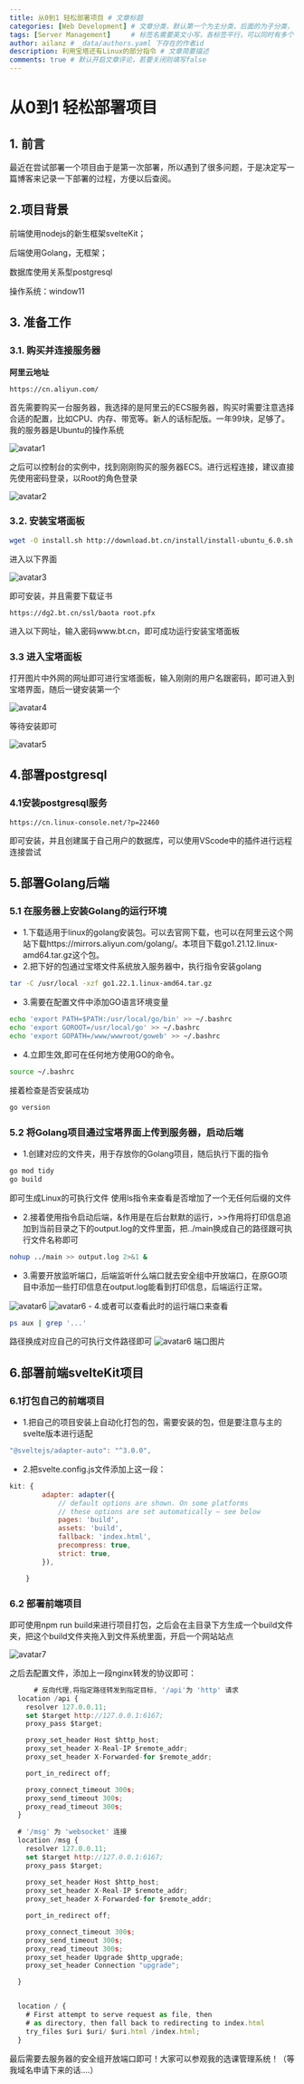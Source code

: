 ```yaml
---
title: 从0到1 轻松部署项目 # 文章标题
categories: [Web Development] # 文章分类，默认第一个为主分类，后面的为子分类，
tags: [Server Management]     # 标签名需要英文小写，各标签平行，可以同时有多个标签 
author: ailanz # _data/authors.yaml 下存在的作者id
description: 利用宝塔还有Linux的部分指令 # 文章简要描述
comments: true # 默认开启文章评论，若要关闭则填写false
---
```


# 从0到1 轻松部署项目

## 1. 前言

最近在尝试部署一个项目由于是第一次部署，所以遇到了很多问题，于是决定写一篇博客来记录一下部署的过程，方便以后查阅。

## 2.项目背景

前端使用nodejs的新生框架svelteKit；

后端使用Golang，无框架；

数据库使用关系型postgresql

操作系统：window11

## 3. 准备工作

### 3.1. 购买并连接服务器

**阿里云地址**

```http
https://cn.aliyun.com/
```

首先需要购买一台服务器，我选择的是阿里云的ECS服务器，购买时需要注意选择合适的配置，比如CPU、内存、带宽等。新人的话标配版。一年99块，足够了。
我的服务器是Ubuntu的操作系统

<img src="/assets/img/2024-9-23-deploy.assets/buyECS.png" alt="avatar1" />

之后可以控制台的实例中，找到刚刚购买的服务器ECS。进行远程连接，建议直接先使用密码登录，以Root的角色登录

<img src="/assets/img/2024-9-23-deploy.assets/connet.png" alt="avatar2" />

### 3.2. 安装宝塔面板

```bash
wget -O install.sh http://download.bt.cn/install/install-ubuntu_6.0.sh && sudo bash install.sh 2d18f339c
```

进入以下界面

<img src="/assets/img/2024-9-23-deploy.assets/baota.png" alt="avatar3" />

即可安装，并且需要下载证书

```http
https://dg2.bt.cn/ssl/baota root.pfx 
```

进入以下网址，输入密码www.bt.cn，即可成功运行安装宝塔面板

### 3.3 进入宝塔面板

打开图片中外网的网址即可进行宝塔面板，输入刚刚的用户名跟密码，即可进入到宝塔界面，随后一键安装第一个

<img src="/assets/img/2024-9-23-deploy.assets/LANP.png" alt="avatar4" />

等待安装即可

<img src="/assets/img/2024-9-23-deploy.assets/getinbaota.png" alt="avatar5" />

## 4.部署postgresql

### 4.1安装postgresql服务

```http
https://cn.linux-console.net/?p=22460
```

即可安装，并且创建属于自己用户的数据库，可以使用VScode中的插件进行远程连接尝试

## 5.部署Golang后端

### 5.1 在服务器上安装Golang的运行环境

- 1.下载适用于linux的golang安装包。可以去官网下载，也可以在阿里云这个网站下载https://mirrors.aliyun.com/golang/。本项目下载go1.21.12.linux-amd64.tar.gz这个包。
- 2.把下好的包通过宝塔文件系统放入服务器中，执行指令安装golang

```bash
tar -C /usr/local -xzf go1.22.1.linux-amd64.tar.gz 
```

- 3.需要在配置文件中添加GO语言环境变量

```bash
echo 'export PATH=$PATH:/usr/local/go/bin' >> ~/.bashrc
echo 'export GOROOT=/usr/local/go' >> ~/.bashrc
echo 'export GOPATH=/www/wwwroot/goweb' >> ~/.bashrc
```

- 4.立即生效,即可在任何地方使用GO的命令。

```bash
source ~/.bashrc
```

接着检查是否安装成功

```bash
go version
```

### 5.2 将Golang项目通过宝塔界面上传到服务器，启动后端

- 1.创建对应的文件夹，用于存放你的Golang项目，随后执行下面的指令

```bash
go mod tidy
go build
```

即可生成Linux的可执行文件
使用ls指令来查看是否增加了一个无任何后缀的文件

- 2.接着使用指令启动后端，&作用是在后台默默的运行，>>作用将打印信息追加到当前目录之下的output.log的文件里面，把../main换成自己的路径跟可执行文件名称即可

```bash
nohup ../main >> output.log 2>&1 &
```

- 3.需要开放监听端口，后端监听什么端口就去安全组中开放端口，在原GO项目中添加一些打印信息在output.log能看到打印信息，后端运行正常。
<img src="/assets/img/2024-9-23-deploy.assets/safe.png" alt="avatar6" />
<img src="/assets/img/2024-9-23-deploy.assets/safe1.png" alt="avatar6" />
- 4.或者可以查看此时的运行端口来查看

```bash
ps aux | grep '...'
```

路径换成对应自己的可执行文件路径即可
<img src="/assets/img/2024-9-23-deploy.assets/workgolang.png" alt="avatar6" />
端口图片

## 6.部署前端svelteKit项目

### 6.1打包自己的前端项目

- 1.把自己的项目安装上自动化打包的包，需要安装的包，但是要注意与主的svelte版本进行适配

```javascript
"@sveltejs/adapter-auto": "^3.0.0",
```

- 2.把svelte.config.js文件添加上这一段：

```javascript
kit: {
		adapter: adapter({
			// default options are shown. On some platforms
			// these options are set automatically — see below
			pages: 'build',
			assets: 'build',
			fallback: 'index.html',
			precompress: true,
			strict: true,
		}),

	}
```



### 6.2 部署前端项目

即可使用npm run build来进行项目打包，之后会在主目录下方生成一个build文件夹，把这个build文件夹拖入到文件系统里面，开启一个网站站点

<img src="/assets/img/2024-9-23-deploy.assets/createNet.png" alt="avatar7" />

之后去配置文件，添加上一段nginx转发的协议即可：

```javascript
      # 反向代理,将指定路径转发到指定目标, '/api'为 'http' 请求
  location /api {
    resolver 127.0.0.11;
    set $target http://127.0.0.1:6167;
    proxy_pass $target;

    proxy_set_header Host $http_host;
    proxy_set_header X-Real-IP $remote_addr;
    proxy_set_header X-Forwarded-for $remote_addr;

    port_in_redirect off;

    proxy_connect_timeout 300s;
    proxy_send_timeout 300s;
    proxy_read_timeout 300s;
  }
	
  # '/msg' 为 'websocket' 连接
  location /msg {
    resolver 127.0.0.11;
    set $target http://127.0.0.1:6167;
    proxy_pass $target;
    
    proxy_set_header Host $http_host;
    proxy_set_header X-Real-IP $remote_addr;
    proxy_set_header X-Forwarded-for $remote_addr;

    port_in_redirect off;

    proxy_connect_timeout 300s;
    proxy_send_timeout 300s;
    proxy_read_timeout 300s;
    proxy_set_header Upgrade $http_upgrade;
    proxy_set_header Connection "upgrade";

  }


  location / {
    # First attempt to serve request as file, then
    # as directory, then fall back to redirecting to index.html
    try_files $uri $uri/ $uri.html /index.html;
  }
```

最后需要去服务器的安全组开放端口即可！大家可以参观我的选课管理系统！（等我域名申请下来的话....）

